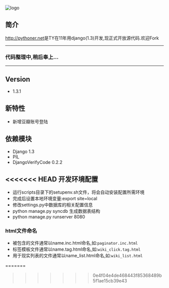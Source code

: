 ![logo](http://pythoner.net/static/images/logo.png)

简介
---
<http://pythoner.net>是TY在11年用django(1.3)开发,现正式开放源代码.欢迎Fork

----
### 代码整理中,稍后奉上...
----

Version
-------
+ 1.3.1

新特性
-----
+ 新增豆瓣账号登陆

依赖模块
-------
+ Django 1.3
+ PIL
+ DjangoVerifyCode  0.2.2

<<<<<<< HEAD
开发环境配置
------------
+ 运行scripts目录下的setupenv.sh文件，将会自动安装配置所需环境
+ 完成后设置本地环境变量:export site=local
+ 修改settings.py中数据库的相关配置信息
+ python manage.py syncdb 生成数据表结构
+ python manage.py runserver 8080

### html文件命名
+ 被包含的文件通常以name.inc.html命名,如:``` paginator.inc.html ```
+ 标签模板文件通常以name.tag.html命名,如:``` wiki_click.tag.html ```
+ 用于现实列表的文件通常以name_list.html命名,如:``` wiki_list.html ```

=======
>>>>>>> 0e4f04e4de468443f85368489b5f1ae15cb39e43

